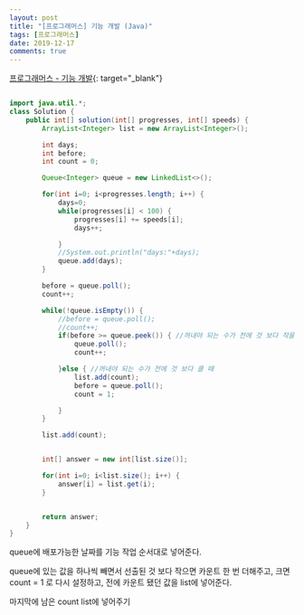 ```yaml
---
layout: post
title: "[프로그래머스] 기능 개발 (Java)"
tags: [프로그래머스]
date: 2019-12-17
comments: true
---
```


[프로그래머스 - 기능 개발](https://programmers.co.kr/learn/courses/30/lessons/42586){: target="_blank"}



```java

import java.util.*;
class Solution {
    public int[] solution(int[] progresses, int[] speeds) {
        ArrayList<Integer> list = new ArrayList<Integer>();

        int days;
        int before;
        int count = 0;

        Queue<Integer> queue = new LinkedList<>();

        for(int i=0; i<progresses.length; i++) {
        	days=0;
        	while(progresses[i] < 100) {
        		progresses[i] += speeds[i];
        		days++;

        	}
        	//System.out.println("days:"+days);
        	queue.add(days);
        }

        before = queue.poll();
        count++;

        while(!queue.isEmpty()) {
        	//before = queue.poll();
            //count++;
        	if(before >= queue.peek()) { //꺼내야 되는 수가 전에 것 보다 작을 때, 같을 때  
        		queue.poll();
        		count++;

        	}else {	//꺼내야 되는 수가 전에 것 보다 클 때  
        		list.add(count);
        		before = queue.poll();
        		count = 1;      	

        	}
        }

        list.add(count);


        int[] answer = new int[list.size()];

        for(int i=0; i<list.size(); i++) {
        	answer[i] = list.get(i);
        }


        return answer;
    }
}

```

queue에 배포가능한 날짜를 기능 작업 순서대로 넣어준다.<br>

queue에 있는 값을 하나씩 빼면서 선출된 것 보다 작으면 카운트 한 번 더해주고, 크면 count = 1 로 다시 설정하고, 전에 카운트 됐던 값을 list에 넣어준다. <br>

마지막에 남은 count list에 넣어주기
